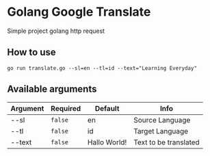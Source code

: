 # Golang Google Translate
Simple project golang http request

## How to use

    go run translate.go --sl=en --tl=id --text="Learning Everyday"

## Available arguments
| Argument | Required | Default | Info |
| - | - | - | - |
| --sl | `false` | en | Source Language |
| --tl | `false` | id | Target Language |
| --text | `false` | Hallo World! | Text to be translated |
